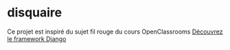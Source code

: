 # disquaire
Ce projet est inspiré du sujet fil rouge du cours OpenClassrooms [Découvrez le framework Django](https://openclassrooms.com/fr/courses/4425076-decouvrez-le-framework-django/4630835-creez-un-nouveau-projet)
